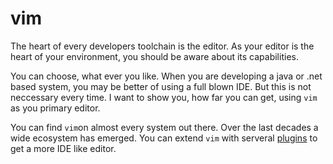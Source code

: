 # vim 

The heart of every developers toolchain is the editor.
As your editor is the heart of your environment, you should be aware about its capabilities.

You can choose, what ever you like. 
When you are developing a java or .net based system, you may be better of using a full blown IDE.
But this is not neccessary every time.
I want to show you, how far you can get, using `vim` as you primary editor.

<!--more-->

You can find `vim`on almost every system out there.
Over the last decades a wide ecosystem has emerged.
You can extend `vim` with serveral [plugins](/environment/vim/bundles) to get a more IDE like editor.

